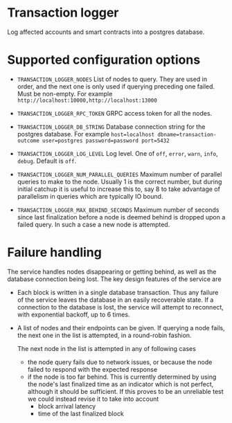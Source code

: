 # Transaction logger

Log affected accounts and smart contracts into a postgres database.

# Supported configuration options

- `TRANSACTION_LOGGER_NODES`
  List of nodes to query. They are used in order, and the next one is only used
  if querying preceding one failed. Must be non-empty. For example
  `http://localhost:10000,http://localhost:13000`

- `TRANSACTION_LOGGER_RPC_TOKEN`
  GRPC access token for all the nodes.

- `TRANSACTION_LOGGER_DB_STRING`
  Database connection string for the postgres database.
  For example `host=localhost dbname=transaction-outcome user=postgres password=password port=5432`

- `TRANSACTION_LOGGER_LOG_LEVEL`
  Log level. One of `off`, `error`, `warn`, `info`, `debug`. Default is `off`.

- `TRANSACTION_LOGGER_NUM_PARALLEL_QUERIES`
  Maximum number of parallel queries to make to the node. Usually 1 is the
  correct number, but during initial catchup it is useful to increase this to,
  say 8 to take advantage of parallelism in queries which are typically IO bound.

- `TRANSACTION_LOGGER_MAX_BEHIND_SECONDS` Maximum number of seconds since last
  finalization before a node is deemed behind is dropped upon a failed query. In
  such a case a new node is attempted.

# Failure handling

The service handles nodes disappearing or getting behind, as well as the
database connection being lost. The key design features of the service are

- Each block is written in a single database transaction. Thus any failure of
  the service leaves the database in an easily recoverable state. If a
  connection to the database is lost, the service will attempt to reconnect,
  with exponential backoff, up to 6 times.
- A list of nodes and their endpoints can be given. If querying a node fails,
  the next one in the list is attempted, in a round-robin fashion.

  The next node in the list is attempted in any of following cases
  - the node query fails due to network issues, or because the node failed to
    respond with the expected response
  - if the node is too far behind. This is currently determined by using the
    node's last finalized time as an indicator which is not perfect, although it
    should be sufficient. If this proves to be an unreliable test we could
    instead revise it to take into account
    - block arrival latency
    - time of the last finalized block
